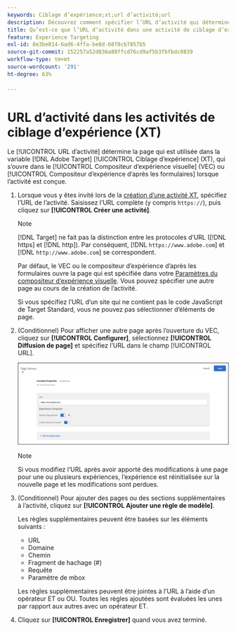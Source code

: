 ```yaml
---
keywords: Ciblage d’expérience;xt;url d’activité;url
description: Découvrez comment spécifier l’URL d’activité qui détermine la page utilisée dans le test et qui s’ouvre lorsque l’activité de ciblage d’expérience est conçue à l’aide d’Adobe Target.
title: Qu’est-ce que l’URL d’activité dans une activité de ciblage d’expérience (XT) ?
feature: Experience Targeting
exl-id: 8e3be814-6ad6-4ffa-be8d-68f0cb7857b5
source-git-commit: 152257a52d836a88ffcd76cd9af5b3fbfbdc0839
workflow-type: tm+mt
source-wordcount: '291'
ht-degree: 63%

---
```


# URL d’activité dans les activités de ciblage d’expérience (XT)

Le [!UICONTROL URL d’activité] détermine la page qui est utilisée dans la variable [!DNL Adobe Target] [!UICONTROL Ciblage d’expérience] (XT), qui s’ouvre dans le [!UICONTROL Compositeur d’expérience visuelle] (VEC) ou [!UICONTROL Compositeur d’expérience d’après les formulaires] lorsque l’activité est conçue.

1. Lorsque vous y êtes invité lors de la [création d’une activité XT](/help/main/c-activities/t-experience-target/t-xt-create/xt-create.md), spécifiez l’URL de l’activité. Saisissez l’URL complète (y compris `https://`), puis cliquez sur **[!UICONTROL Créer une activité]**.

   >[!NOTE]
   >
   >[!DNL Target] ne fait pas la distinction entre les protocoles d’URL ([!DNL https] et [!DNL http]). Par conséquent, [!DNL `https://www.adobe.com`] et [!DNL `http://www.adobe.com`] se correspondent.
   >
   >Par défaut, le VEC ou le compositeur d’expérience d’après les formulaires ouvre la page qui est spécifiée dans votre [Paramètres du compositeur d’expérience visuelle](/help/main/administrating-target/visual-experience-composer-set-up.md). Vous pouvez spécifier une autre page au cours de la création de l’activité.
   >
   >Si vous spécifiez l’URL d’un site qui ne contient pas le code JavaScript de Target Standard, vous ne pouvez pas sélectionner d’éléments de page.

1. (Conditionnel) Pour afficher une autre page après l’ouverture du VEC, cliquez sur **[!UICONTROL Configurer]**, sélectionnez **[!UICONTROL Diffusion de page]** et spécifiez l’URL dans le champ [!UICONTROL URL].

   ![Boîte de dialogue Diffusion de page](/help/main/c-activities/t-experience-target/t-xt-create/assets/url-config-new.png)

   >[!NOTE]
   >
   >Si vous modifiez l’URL après avoir apporté des modifications à une page pour une ou plusieurs expériences, l’expérience est réinitialisée sur la nouvelle page et les modifications sont perdues.

1. (Conditionnel) Pour ajouter des pages ou des sections supplémentaires à l’activité, cliquez sur **[!UICONTROL Ajouter une règle de modèle]**.

   Les règles supplémentaires peuvent être basées sur les éléments suivants :

   * URL
   * Domaine
   * Chemin
   * Fragment de hachage (#)
   * Requête
   * Paramètre de mbox

   Les règles supplémentaires peuvent être jointes à l’URL à l’aide d’un opérateur ET ou OU. Toutes les règles ajoutées sont évaluées les unes par rapport aux autres avec un opérateur ET.

1. Cliquez sur **[!UICONTROL Enregistrer]** quand vous avez terminé.
